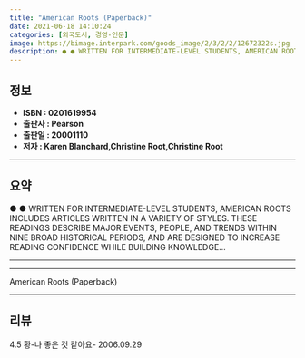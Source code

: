 ```yaml
---
title: "American Roots (Paperback)"
date: 2021-06-18 14:10:24
categories: [외국도서, 경영-인문]
image: https://bimage.interpark.com/goods_image/2/3/2/2/12672322s.jpg
description: ● ● WRITTEN FOR INTERMEDIATE-LEVEL STUDENTS, AMERICAN ROOTS INCLUDES ARTICLES WRITTEN IN A VARIETY OF STYLES. THESE READINGS DESCRIBE MAJOR EVENTS, PEOPLE, AN
---
```


## **정보**

- **ISBN : 0201619954**
- **출판사 : Pearson**
- **출판일 : 20001110**
- **저자 : Karen Blanchard,Christine Root,Christine Root**

------



## **요약**

●  ●  WRITTEN FOR INTERMEDIATE-LEVEL STUDENTS, AMERICAN ROOTS INCLUDES ARTICLES WRITTEN IN A VARIETY OF STYLES. THESE READINGS DESCRIBE MAJOR EVENTS, PEOPLE, AND TRENDS WITHIN NINE BROAD HISTORICAL PERIODS, AND ARE DESIGNED TO INCREASE READING CONFIDENCE WHILE BUILDING KNOWLEDGE... 

------



------


American Roots (Paperback) 

------


## **리뷰** 

4.5 황-나 좋은 것 같아요- 2006.09.29 <br/>